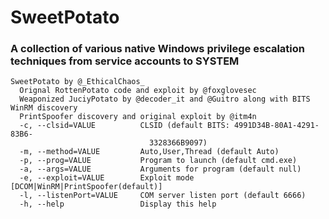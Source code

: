 # SweetPotato
### A collection of various native Windows privilege escalation techniques from service accounts to SYSTEM

```
SweetPotato by @_EthicalChaos_
  Orignal RottenPotato code and exploit by @foxglovesec
  Weaponized JuciyPotato by @decoder_it and @Guitro along with BITS WinRM discovery
  PrintSpoofer discovery and original exploit by @itm4n
  -c, --clsid=VALUE          CLSID (default BITS: 4991D34B-80A1-4291-83B6-
                               3328366B9097)
  -m, --method=VALUE         Auto,User,Thread (default Auto)
  -p, --prog=VALUE           Program to launch (default cmd.exe)
  -a, --args=VALUE           Arguments for program (default null)
  -e, --exploit=VALUE        Exploit mode [DCOM|WinRM|PrintSpoofer(default)]
  -l, --listenPort=VALUE     COM server listen port (default 6666)
  -h, --help                 Display this help
```